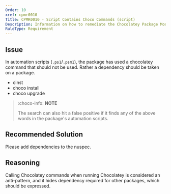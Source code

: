 ```yaml
---
Order: 10
xref: cpmr0010
Title: CPMR0010 - Script Contains Choco Commands (script)
Description: Information on how to remediate the Chocolatey Package Moderation Rule 0010
RuleType: Requirement
---
```


<?! Include "../../../../../shared/package-validator-rule-requirement.txt" /?>

## Issue

In automation scripts (`.ps1`/`.psm1`), the package has used a chocolatey command that should not be used. Rather a dependency should be taken on a package.

 * cinst
 * choco install
 * choco upgrade

> :choco-info: **NOTE**
>
> The search can also hit a false positive if it finds any of the above words in the package's automation scripts.

## Recommended Solution

Please add dependencies to the nuspec.

## Reasoning

Calling Chocolatey commands when running Chocolatey is considered an anti-pattern, and it hides dependency required for other packages, which should be expressed.
